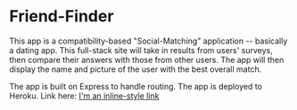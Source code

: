 # Friend-Finder

This app is a compatibility-based "Social-Matching" application -- basically a dating app. 
This full-stack site will take in results from users' surveys, then compare their answers with those from other users. 
The app will then display the name and picture of the user with the best overall match. 

The app is built on Express to handle routing. 
The app is deployed to Heroku.  Link here: [I'm an inline-style link](https://www.google.com)
